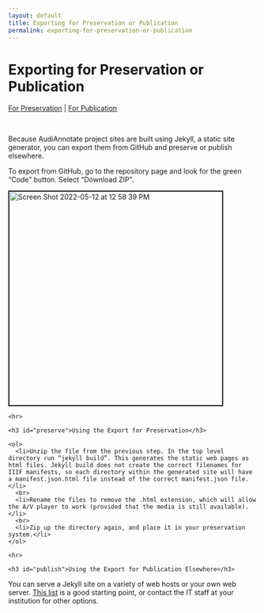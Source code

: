 ```yaml
---
layout: default
title: Exporting for Preservation or Publication
permalink: exporting-for-preservation-or-publication
---
```

<!-- Add an essay or interpretive material below this line,
using HTML or markdown.  Do not modify this file above this line -->

<html>
  <body>

   <h1>Exporting for Preservation or Publication</h1>
   <p><a href="#preserve">For Preservation</a> | <a href="#publish">For Publication</a></p>
   <br>
   <p>Because AudiAnnotate project sites are built using Jekyll, a static site generator, you can export them from GitHub and preserve or publish elsewhere.</p>

   <p>To export from GitHub, go to the repository page and look for the green “Code” button. Select “Download ZIP”.</p>
<img width="431" alt="Screen Shot 2022-05-12 at 12 58 39 PM" src="https://user-images.githubusercontent.com/97705205/168139459-671555fd-4e69-4e0c-97ae-bdddb160836b.png" border="2">
    <br>
    
    <hr>
    
    <h3 id="preserve">Using the Export for Preservation</h3>
    
    <ol>
      <li>Unzip the file from the previous step. In the top level directory run “jekyll build”. This generates the static web pages as html files. Jekyll build does not create the correct filenames for IIIF manifests, so each directory within the generated site will have a manifest.json.html file instead of the correct manifest.json file.</li>
      <br>
      <li>Rename the files to remove the .html extension, which will allow the A/V player to work (provided that the media is still available).</li>
      <br>
      <li>Zip up the directory again, and place it in your preservation system.</li>
    </ol>
    
    <hr>
    
    <h3 id="publish">Using the Export for Publication Elsewhere</h3>
<p>You can serve a Jekyll site on a variety of web hosts or your own web server. <a href="https://jekyllrb.com/docs/deployment/third-party/">This list</a> is a good starting point, or contact the IT staff at your institution for other options.</p>
    
  </body>
</html>
